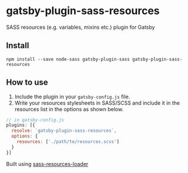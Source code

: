 # gatsby-plugin-sass-resources

SASS resources (e.g. variables, mixins etc.) plugin for Gatsby

## Install

`npm install --save node-sass gatsby-plugin-sass gatsby-plugin-sass-resources`

## How to use

1. Include the plugin in your `gatsby-config.js` file.
2. Write your resources stylesheets in SASS/SCSS and include it in the resources list in the options as shown below.

```javascript
// in gatsby-config.js
plugins: [{
  resolve: `gatsby-plugin-sass-resources`,
  options: {
    resources: ['./path/to/resources.scss']
  }
}]
```

Built using [sass-resources-loader](https://github.com/shakacode/sass-resources-loader)
<!-- ## Breaking changes history -->

<!-- Please keep the breaking changes list ordered with the newest change at the top -->

<!-- ### v2.0.0 -->

<!-- - support Gatsby v2 only -->
